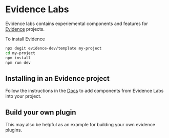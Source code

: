 # Evidence Labs

Evidence labs contains experiemental components and features for [Evidence](https://evidence.dev) projects.

To install Evidence

```bash
npx degit evidence-dev/template my-project
cd my-project
npm install
npm run dev
```

## Installing in an Evidence project

Follow the instructions in the [Docs](https://docs.evidence.dev/plugins/installing-plugins) to add components from Evidence Labs into your project.


## Build your own plugin

This may also be helpful as an example for building your own evidence plugins.

